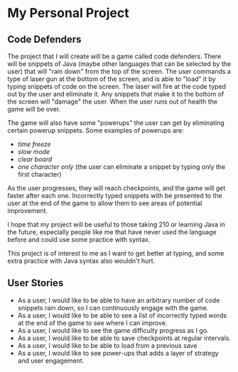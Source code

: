 # My Personal Project

## Code Defenders

The project that I will create will be a game called code defenders. There will be snippets of Java (maybe other languages that can be selected by the user) that will "rain down" from the top of the screen. The user commands a type of laser gun at the bottom of the screen, and is able to "load" it by typing snippets of code on the screen. The laser will fire at the code typed out by the user and eliminate it. Any snippets that make it to the bottom of the screen will "damage" the user. When the user runs out of health the game will be over.

The game will also have some "powerups" the user can get by eliminating certain powerup snippets. Some examples of powerups are:
- *time freeze*
- *slow mode*
- *clear board*
- *one character only* (the user can eliminate a snippet by typing only the first character)

As the user progresses, they will reach checkpoints, and the game will get faster after each one. Incorrectly typed snippets with be presented to the user at the end of the game to allow them to see areas of potential improvement.


I hope that my project will be useful to those taking 210 or learning Java in the future, especially people like me that have never used the language before and could use some practice with syntax.

This project is of interest to me as I want to get better at typing, and some extra practice with Java syntax also wouldn't hurt.

## User Stories

- As a user, I would like to be able to have an arbitrary number of code snippets rain down, so I can continuously engage with the game.
- As a user, I would like to be able to see a list of incorrectly typed words at the end of the game to see where I can improve.
- As a user, I would like to see the game difficulty progress as I go.
- As a user, I would like to be able to save checkpoints at regular intervals.
- As a user, I would like to be able to load from a previous save
- As a user, I would like to see power-ups that adds a layer of strategy and user engagement.


